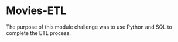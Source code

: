 # Movies-ETL
The purpose of this module challenge was to use Python and SQL to complete the ETL process. 
